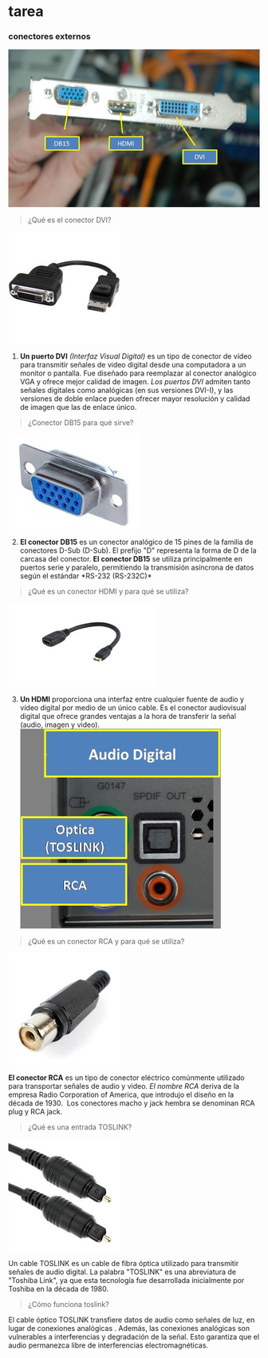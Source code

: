 # tarea 
### conectores externos 
![MI IMAGEN FAVORITA](./img.1/2025.jpg) 

>¿Qué es el conector DVI?

![MI IMAGEN FAVORITA](./img.1/2029.jpeg)

1. **Un puerto DVI** _(Interfaz Visual Digital)_ es un tipo de conector de vídeo para transmitir señales de video digital desde una computadora a un monitor o pantalla. Fue diseñado para reemplazar al conector analógico VGA y ofrece mejor calidad de imagen. _Los puertos DVI_ admiten tanto señales digitales como analógicas (en sus versiones DVI-I), y las versiones de doble enlace pueden ofrecer mayor resolución y calidad de imagen que las de enlace único.
>¿Conector DB15 para qué sirve?

![MI IMAGEN FAVORITA](./img.1/2027.jpeg) 

2. **El conector DB15** es un conector analógico de 15 pines de la familia de conectores D-Sub (D-Sub). El prefijo "D" representa la forma de D de la carcasa del conector. **El conector DB15** se utiliza principalmente en puertos serie y paralelo, permitiendo la transmisión asíncrona de datos según el estándar \*RS-232 (RS-232C)\* 

>¿Qué es un conector HDMI y para qué se utiliza?

![MI IMAGEN FAVORITA](./img.1/2028.jpeg)

3. **Un HDMI** proporciona una interfaz entre cualquier fuente de audio y vídeo digital por medio de un único cable. Es el conector audiovisual digital que ofrece grandes ventajas a la hora de transferir la señal (audio, imagen y video).
![MI IMAGEN FAVORITA](./img.1/2026.jpg)

>¿Qué es un conector RCA y para qué se utiliza?

![MI IMAGEN FAVORITA](./img.1/2030.jpeg) 

**El conector RCA** es un tipo de conector eléctrico comúnmente utilizado para transportar señales de audio y video. *El nombre RCA* deriva de la empresa Radio Corporation of America, que introdujo el diseño en la década de 1930. ​ Los conectores macho y jack hembra se denominan RCA plug y RCA jack.

>¿Qué es una entrada TOSLINK?

![MI IMAGEN FAVORITA](./img.1/2031.jpeg) 

Un cable TOSLINK es un cable de fibra óptica utilizado para transmitir señales de audio digital. La palabra "TOSLINK" es una abreviatura de "Toshiba Link", ya que esta tecnología fue desarrollada inicialmente por Toshiba en la década de 1980.

>¿Cómo funciona toslink?

El cable óptico TOSLINK transfiere datos de audio como señales de luz, en lugar de conexiones analógicas . Además, las conexiones analógicas son vulnerables a interferencias y degradación de la señal. Esto garantiza que el audio permanezca libre de interferencias electromagnéticas.
